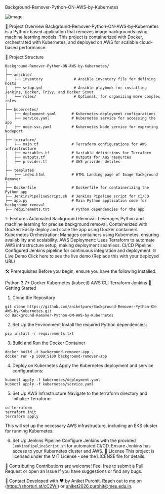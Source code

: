 Background-Remover-Python-ON-AWS-by-Kubernetes

![image](https://github.com/user-attachments/assets/24105cd8-295e-454f-a04a-f72a88fd0713)

🚀 Project Overview
Background-Remover-Python-ON-AWS-by-Kubernetes is a Python-based application that removes image backgrounds using machine learning models. This project is containerized with Docker, orchestrated with Kubernetes, and deployed on AWS for scalable cloud-based performance.

📂 Project Structure
```
Background-Remover-Python-ON-AWS-by-Kubernetes/
│
├── ansible/
│   ├── inventory              # Ansible inventory file for defining hosts
│   ├── setup.yml              # Ansible playbook for installing Jenkins, Docker, Trivy, and Docker Scout
│   └── roles/                 # Optional: for organizing more complex roles
│
├── kubernetes/
│   ├── deployment.yaml       # Kubernetes deployment configurations
│   ├── service.yaml          # Kubernetes service for accessing the app
|   ├── node-svc.yaml         # Kubernetes Node service for exproting Nodeport
│
├── terraform/
│   ├── main.tf               # Terraform configurations for AWS infrastructure
│   ├── variables.tf          # Variable definitions for Terraform
│   ├── outputs.tf            # Outputs for AWS resources
|   ├── provider.tf           # AWS privider detiles
|
├── templates
|   ├── index.html            # HTML Landing page of Image Background Remover
│
├── Dockerfile                # Dockerfile for containerizing the Python app
├── JenkinsPipelineScript.sh  # Jenkins Pipeline script for CI/CD
├── app.py                    # Main Python application code for background removal
├── requirements.txt          # Python dependencies for the app

```
✨ Features
Automated Background Removal: Leverages Python and machine learning for precise background removal.
Containerized with Docker: Easily deploy and scale the app using Docker containers.
Kubernetes Orchestration: Manages containers using Kubernetes, ensuring availability and scalability.
AWS Deployment: Uses Terraform to automate AWS infrastructure setup, making deployment seamless.
CI/CD Pipeline: Configured Jenkins pipeline for continuous integration and deployment.
🌐 Live Demo
Click here to see the live demo (Replace this with your deployed URL)

🛠️ Prerequisites
Before you begin, ensure you have the following installed:

Python 3.7+
Docker
Kubernetes (kubectl)
AWS CLI
Terraform
Jenkins
🚀 Getting Started
1. Clone the Repository
```
git clone https://github.com/aniketpuro/Background-Remover-Python-ON-AWS-by-Kubernetes.git
cd Background-Remover-Python-ON-AWS-by-Kubernetes
```
2. Set Up the Environment
Install the required Python dependencies:

```
pip install -r requirements.txt
```
3. Build and Run the Docker Container
```
docker build -t background-remover-app .
docker run -p 5000:5100 background-remover-app
```
4. Deploy on Kubernetes
Apply the Kubernetes deployment and service configurations:

```
kubectl apply -f kubernetes/deployment.yaml
kubectl apply -f kubernetes/service.yaml
```
5. Set Up AWS Infrastructure
Navigate to the terraform directory and initialize Terraform:

```
cd terraform
terraform init
terraform apply
```
This will set up the necessary AWS infrastructure, including an EKS cluster for running Kubernetes.

6. Set Up Jenkins Pipeline
Configure Jenkins with the provided ``` JenkinsPipelineScript.sh``` for automated CI/CD.
Ensure Jenkins has access to your Kubernetes cluster and AWS.
📜 License
This project is licensed under the MIT License - see the LICENSE file for details.

🤝 Contributing
Contributions are welcome! Feel free to submit a Pull Request or open an Issue if you have suggestions or find any bugs.

📧 Contact
Developed with ❤️ by Aniket Purohit.
Reach out to me on (https://shorturl.at/cC2WI) or aniket2026.purohit@meu.edu.in.
